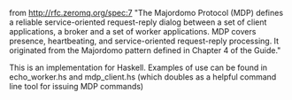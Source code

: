 

from http://rfc.zeromq.org/spec:7
"The Majordomo Protocol (MDP) defines a reliable service-oriented
request-reply dialog between a set of client applications, a broker
and a set of worker applications. MDP covers presence, heartbeating,
and service-oriented request-reply processing. It originated from the
Majordomo pattern defined in Chapter 4 of the Guide."

This is an implementation for Haskell.
Examples of use can be found in echo_worker.hs and mdp_client.hs
(which doubles as a helpful command line tool for issuing MDP commands)
